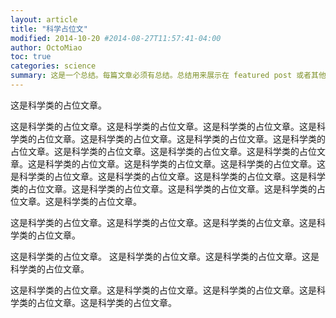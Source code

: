 ```yaml
---
layout: article
title: "科学占位文"
modified: 2014-10-20 #2014-08-27T11:57:41-04:00
author: OctoMiao
toc: true
categories: science
summary: 这是一个总结。每篇文章必须有总结。总结用来展示在 featured post 或者其他地方。
---
```




这是科学类的占位文章。

这是科学类的占位文章。这是科学类的占位文章。这是科学类的占位文章。这是科学类的占位文章。这是科学类的占位文章。这是科学类的占位文章。这是科学类的占位文章。这是科学类的占位文章。这是科学类的占位文章。这是科学类的占位文章。这是科学类的占位文章。这是科学类的占位文章。这是科学类的占位文章。这是科学类的占位文章。这是科学类的占位文章。这是科学类的占位文章。这是科学类的占位文章。这是科学类的占位文章。这是科学类的占位文章。这是科学类的占位文章。这是科学类的占位文章。



这是科学类的占位文章。这是科学类的占位文章。这是科学类的占位文章。这是科学类的占位文章。

这是科学类的占位文章。
这是科学类的占位文章。这是科学类的占位文章。这是科学类的占位文章。

这是科学类的占位文章。这是科学类的占位文章。这是科学类的占位文章。这是科学类的占位文章。这是科学类的占位文章。